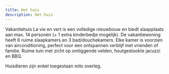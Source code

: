 ```yaml
---
title: Het huis
description: Het huis
---
```


Vakantiehuis La vie en vert is een volledige nieuwbouw en biedt slaapplaats aan max. 14 personen (+ 1 extra kinderbedje mogelijk). De vakantiewoning heeft 6 ruime slaapkamers en 3 bad/douchekamers. Elke kamer is voorzien van airconditioning, perfect voor een ontspannen verblijf met vrienden of familie. Ruime tuin met zicht op omliggende velden, houtgestookte jacuzzi en BBQ.

Huisdieren zijn enkel toegestaan mits overleg.
